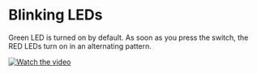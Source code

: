 # Blinking LEDs

Green LED is turned on by default. As soon as you press the switch, the RED LEDs turn on in an alternating pattern.

[![Watch the video](https://img.youtube.com/vi/LpddFdQVm0Q/0.jpg)](https://www.youtube.com/watch?v=LpddFdQVm0Q)
